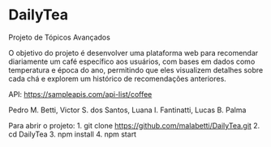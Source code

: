 # DailyTea
Projeto de Tópicos Avançados

O objetivo do projeto é desenvolver uma plataforma web 
para recomendar diariamente um café específico 
aos usuários, com bases em dados como temperatura
e época do ano, permitindo que eles visualizem 
detalhes sobre cada chá e explorem um histórico de 
recomendações anteriores.

API: https://sampleapis.com/api-list/coffee

Pedro M. Betti, Victor S. dos Santos, Luana I. Fantinatti, Lucas B. Palma

Para abrir o projeto:
    1. git clone https://github.com/malabetti/DailyTea.git
    2. cd DailyTea
    3. npm install
    4. npm start